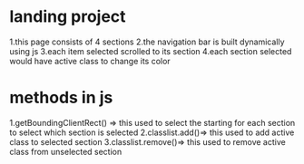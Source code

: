 # landing project
1.this page consists of 4 sections
2.the navigation bar is built dynamically using js
3.each item selected scrolled to its section
4.each section selected would have active class to change its color

# methods in js
1.getBoundingClientRect() => this used to select the starting for each section to select which section is selected
2.classlist.add()=> this used to add active class to selected section
3.classlist.remove()=> this used to remove active class from unselected section
